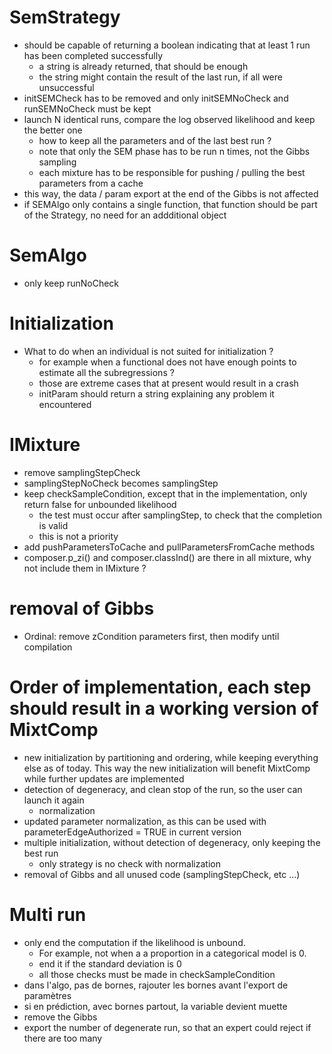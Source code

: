 # SemStrategy

- should be capable of returning a boolean indicating that at least 1 run has been completed successfully
	- a string is already returned, that should be enough
	- the string might contain the result of the last run, if all were unsuccessful
- initSEMCheck has to be removed and only initSEMNoCheck and runSEMNoCheck must be kept
- launch N identical runs, compare the log observed likelihood and keep the better one
	- how to keep all the parameters and of the last best run ?
	- note that only the SEM phase has to be run n times, not the Gibbs sampling
	- each mixture has to be responsible for pushing / pulling the best parameters from a cache
- this way, the data / param export at the end of the Gibbs is not affected
- if SEMAlgo only contains a single function, that function should be part of the Strategy, no need for an addditional object

# SemAlgo

- only keep runNoCheck

# Initialization

- What to do when an individual is not suited for initialization ?
	- for example when a functional does not have enough points to estimate all the subregressions ?
	- those are extreme cases that at present would result in a crash
	- initParam should return a string explaining any problem it encountered

# IMixture

- remove samplingStepCheck
- samplingStepNoCheck becomes samplingStep
- keep checkSampleCondition, except that in the implementation, only return false for unbounded likelihood
	- the test must occur after samplingStep, to check that the completion is valid
	- this is not a priority
- add pushParametersToCache and pullParametersFromCache methods
- composer.p_zi() and composer.classInd() are there in all mixture, why not include them in IMixture ?

# removal of Gibbs

- Ordinal: remove zCondition parameters first, then modify until compilation

# Order of implementation, each step should result in a working version of MixtComp

- new initialization by partitioning and ordering, while keeping everything else as of today. This way the new initialization will benefit MixtComp while further updates are implemented
- detection of degeneracy, and clean stop of the run, so the user can launch it again
	- normalization
- updated parameter normalization, as this can be used with parameterEdgeAuthorized = TRUE in current version
- multiple initialization, without detection of degeneracy, only keeping the best run
	- only strategy is no check with normalization
- removal of Gibbs and all unused code (samplingStepCheck, etc ...)

# Multi run

- only end the computation if the likelihood is unbound.
	- For example, not when a a proportion in a categorical model is 0.
	- end it if the standard deviation is 0
	- all those checks must be made in checkSampleCondition
- dans l'algo, pas de bornes, rajouter les bornes avant l'export de paramètres
- si en prédiction, avec bornes partout, la variable devient muette
- remove the Gibbs
- export the number of degenerate run, so that an expert could reject if there are too many